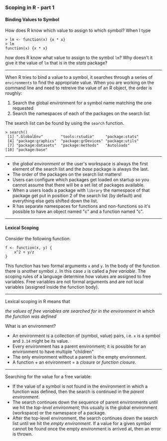 ###                                                          Scoping in R - part 1
#### Binding Values to Symbol
How does R know which value to assign to which symbol? When I type

```
> lm <- function(x) {x * x}
> lm
function(x) {x * x}
```
how does R know what value to assign to the symbol `lm`? Why doesn't it give it the value of `lm` that is in the *stats* package?

---

When R tries to bind a value to a symbol, it searches through a series of `environments` to find the appropriate value. When you are working on the command line and need to retreive the value of an R object, the order is roughly:

1. Search the global environment for a symbol name matching the one requested
2. Search the namespaces of each of the packages on the search list

The search list can be found by using the `search` function.

```
> search()
 [1] ".GlobalEnv"        "tools:rstudio"     "package:stats"    
 [4] "package:graphics"  "package:grDevices" "package:utils"    
 [7] "package:datasets"  "package:methods"   "Autoloads"        
[10] "package:base"  
```

--- 

- the *global environment* or the user's workspace is always the first element of the search list and the *base* package is always the last.
- The order of the packages on the search list matters!
- Users can configure which packages get loaded on startup so you cannot assume that there will be a set list of packages available.
- When a users loads a package with `library` the namespace of that package get put in position 2 of the search list (by default) and everything else gets shifted down the list.
- R has separate namespaces for functions and non-functions so it's possible to have an object named "c" and a function named "c".

---

#### Lexical Scoping
Consider the following function.

```
f <- function(x, y) {
    x^2 + y/z
}
```

This function has two formal arguments `x` and `y`. In the body of the function there is another symbol `z`. In this case `z` is called a *free variable*. The scoping rules of a language determine how values are assigned to free variables. Free variables are not formal arguments and are not local variables (assigned inside the function body).

---

Lexical scoping in R means that 

*the values of free variables are searched for in the environment in which the function was defined*

What is an environment?

- An environment is a collection of (symbol, value) pairs, i.e. `x` is a symbol and `3.14` might be its value.
- Every environment has a parent environment; it is possible for an environment to have multiple "children"
- The only environment without a parent is the empty environment.
- A function + an environment = a *closure* or *function closure*.

---

Searching for the value for a free variable:

- If the value of a symbol is not found in the environment in which a function was defined, then the search is continued in the *parent environment*.
- The search continues down the sequence of parent environments until we hit the *top-level environment*; this usually is the global environment (workspace) or the namespace of a package.
- After the top-level environment, the search continues down the search list until we hit the *empty environment*. If a value for a given symbol cannot be found once the empty environment is arrived at, then an error is thrown.






























